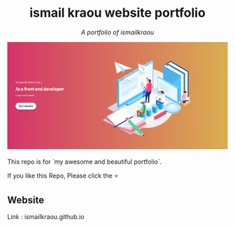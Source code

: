 <h1 align="center">ismail kraou website portfolio</h1>
<p align="center"><i>A portfolio of ismailkraou</i></p>
<div align="center">
 <a href="https://ismailkraou.github.io/">
  <img src="./imgs/screencapture.png" alt="portfolio screencapture" />
 </a>
</div>

<br>
This repo is for `my awesome and beautiful portfolio`.

If you like this Repo, Please click the :star:

## Website

Link :  ismailkraou.github.io


